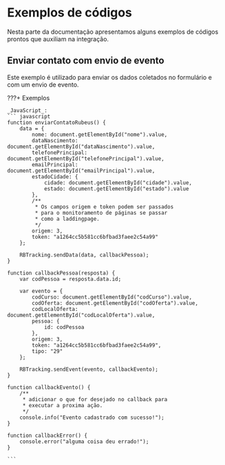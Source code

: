 
# Exemplos de códigos

Nesta parte da documentação apresentamos alguns exemplos de códigos prontos que auxiliam na integração.

## Enviar contato com envio de evento

Este exemplo é utilizado para enviar os dados coletados no formulário e com um envio de evento.

???+ Exemplos

    _JavaScript_:
    ``` javascript
    function enviarContatoRubeus() {
        data = {
            nome: document.getElementById("nome").value,
            dataNascimento: document.getElementById("dataNascimento").value,
            telefonePrincipal: document.getElementById("telefonePrincipal").value,
            emailPrincipal: document.getElementById("emailPrincipal").value,
            estadoCidade: {
                cidade: document.getElementById("cidade").value,
                estado: document.getElementById("estado").value
            },
            /**
             * Os campos origem e token podem ser passados
             * para o monitoramento de páginas se passar
             * como a laddingpage.
             */
            origem: 3,
            token: "a1264cc5b581cc6bfbad3faee2c54a99"
        };

        RBTracking.sendData(data, callbackPessoa);
    }

    function callbackPessoa(resposta) {
        var codPessoa = resposta.data.id;

        var evento = {
            codCurso: document.getElementById("codCurso").value,
            codOferta: document.getElementById("codOferta").value,
            codLocalOferta: document.getElementById("codLocalOferta").value,
            pessoa: {
                id: codPessoa
            },
            origem: 3,
            token: "a1264cc5b581cc6bfbad3faee2c54a99",
            tipo: "29"
        };

        RBTracking.sendEvent(evento, callbackEvento);
    }

    function callbackEvento() {
        /**
         * adicionar o que for desejado no callback para
         * executar a proxima ação.
         */
        console.info("Evento cadastrado com sucesso!");
    }

    function callbackError() {
        console.error("alguma coisa deu errado!");
    }

    ```

